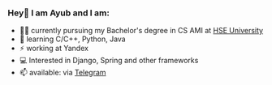 ### Hey👋 I am Ayub and I am:

- 👨‍🎓 currently pursuing my Bachelor's degree in CS AMI at [HSE University](https://hse.ru)
- 🤔 learning C/C++, Python, Java
- ⚡ working at Yandex
- 💻 Interested in Django, Spring and other frameworks
- 📫 available: via [Telegram](https://t.me/starboy369)
<!--
**starboy-3/starboy-3** is a ✨ _special_ ✨ repository because its `README.md` (this file) appears on your GitHub profile.

Here are some ideas to get you started:

- 🌱 I’m currently learning ...
- 👯 I’m looking to collaborate on ...
- 🤔 I’m looking for help with ...
- 💬 Ask me about ...
- 📫 How to reach me: ...
- 😄 Pronouns: ...
- ⚡ Fun fact: ...
-->
